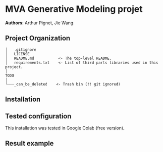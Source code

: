 MVA Generative Modeling projet
==============================

**Authors**: Arthur Pignet, Jie Wang



Project Organization
------------
    │   .gitignore
    │   LICENSE
    │   README.md           <- The top-level README.
    │   requirements.txt    <- List of third parts libraries used in this project.
    │
    TODO
    │
    └───_can_be_deleted    <- Trash bin (!! git ignored)


Installation 
---------------


Tested configuration
---------------
This installation was tested in Google Colab (free version).

Result example
---------------

